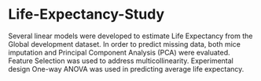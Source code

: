 # Life-Expectancy-Study
Several linear models were developed to estimate Life Expectancy from the Global development dataset. In order to predict missing data, both mice imputation and Principal Component Analysis (PCA) were evaluated. Feature Selection was used to address multicollinearity. Experimental design One-way ANOVA was used in predicting average life expectancy.

